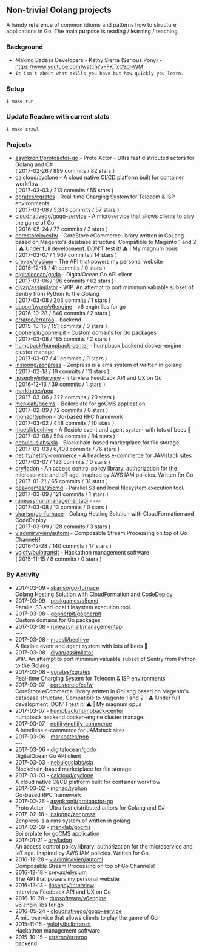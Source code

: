 ## Non-trivial Golang projects

A handy reference of common idioms and patterns how to structure applications in Go.
The main purpose is reading / learning / teaching.

### Background
  - Making Badass Developers - Kathy Sierra (Serious Pony) - https://www.youtube.com/watch?v=FKTxC9pl-WM
  - `It isn’t about what skills you have but how quickly you learn.`

### Setup

    $ make run

### Update Readme with current stats

    $ make crawl

### Projects
<!-- PROJECTS_LIST -->
- [asynkronit/protoactor-go](https://github.com/asynkronit/protoactor-go) - Proto Actor - Ultra fast distributed actors for Golang and C# <br/> ( 2017-02-26 / 889 commits / 82 stars )
- [caicloud/cyclone](https://github.com/caicloud/cyclone) - A cloud native CI/CD platform built for container workflow <br/> ( 2017-03-03 / 213 commits / 55 stars )
- [cgrates/cgrates](https://github.com/cgrates/cgrates) - Real-time Charging System for Telecom & ISP environments <br/> ( 2017-03-08 / 5,343 commits / 57 stars )
- [cloudnativego/gogo-service](https://github.com/cloudnativego/gogo-service) - A microservice that allows clients to play the game of Go <br/> ( 2016-05-24 / 77 commits / 3 stars )
- [corestoreio/csfw](https://github.com/corestoreio/csfw) - CoreStore eCommerce library written in GoLang based on Magento's database structure. Compatible to Magento 1 and 2 | ⚠️ Under full development. DON'T test it! ⚠️ | My magnum opus <br/> ( 2017-03-07 / 1,967 commits / 14 stars )
- [crevax/elysium](https://github.com/crevax/elysium) - The API that powers my personal website <br/> ( 2016-12-18 / 41 commits / 0 stars )
- [digitalocean/godo](https://github.com/digitalocean/godo) - DigitalOcean Go API client <br/> ( 2017-03-06 / 196 commits / 62 stars )
- [diyan/assimilator](https://github.com/diyan/assimilator) - WIP. An attempt to port minimum valuable subset of Sentry from Python to the Golang <br/> ( 2017-03-08 / 203 commits / 1 stars )
- [duosoftware/v6engine](https://github.com/duosoftware/v6engine) - v6 engin libs for go  <br/> ( 2016-10-28 / 846 commits / 2 stars )
- [erraroo/erraroo](https://github.com/erraroo/erraroo) - backend <br/> ( 2015-10-15 / 151 commits / 0 stars )
- [gopherpit/gopherpit](https://github.com/gopherpit/gopherpit) - Custom domains for Go packages <br/> ( 2017-03-08 / 185 commits / 2 stars )
- [humpback/humpback-center](https://github.com/humpback/humpback-center) - humpback backend docker-engine cluster manage. <br/> ( 2017-03-07 / 41 commits / 0 stars )
- [insionng/zenpress](https://github.com/insionng/zenpress) - Zenpress is a cms system of written in golang <br/> ( 2017-02-18 / 19 commits / 111 stars )
- [jjosephy/interview](https://github.com/jjosephy/interview) - Interview Feedback API and UX on Go <br/> ( 2016-12-13 / 39 commits / 1 stars )
- [markbates/pop](https://github.com/markbates/pop) -  ---  <br/> ( 2017-03-06 / 222 commits / 20 stars )
- [menklab/gocms](https://github.com/menklab/gocms) - Boilerplate for goCMS application <br/> ( 2017-02-09 / 72 commits / 0 stars )
- [monzo/typhon](https://github.com/monzo/typhon) - Go-based RPC framework <br/> ( 2017-03-02 / 448 commits / 10 stars )
- [muesli/beehive](https://github.com/muesli/beehive) - A flexible event and agent system with lots of bees 🐝 <br/> ( 2017-03-08 / 594 commits / 84 stars )
- [nebulouslabs/sia](https://github.com/nebulouslabs/sia) - Blockchain-based marketplace for file storage <br/> ( 2017-03-03 / 6,408 commits / 76 stars )
- [netlify/netlify-commerce](https://github.com/netlify/netlify-commerce) - A headless e-commerce for JAMstack sites <br/> ( 2017-03-07 / 123 commits / 0 stars )
- [ory/ladon](https://github.com/ory/ladon) - An access control policy library: authorization for the microservice and IoT age. Inspired by AWS IAM policies. Written for Go. <br/> ( 2017-01-21 / 65 commits / 31 stars )
- [peakgames/s5cmd](https://github.com/peakgames/s5cmd) - Parallel S3 and local filesystem execution tool. <br/> ( 2017-03-09 / 121 commits / 1 stars )
- [runeasymail/managementapi](https://github.com/runeasymail/managementapi) -  ---  <br/> ( 2017-03-08 / 13 commits / 0 stars )
- [skarlso/go-furnace](https://github.com/skarlso/go-furnace) - Golang Hosting Solution with CloudFormation and CodeDeploy <br/> ( 2017-03-09 / 128 commits / 3 stars )
- [vladimirvivien/automi](https://github.com/vladimirvivien/automi) - Composable Stream Processing on top of Go Channels! <br/> ( 2016-12-28 / 140 commits / 17 stars )
- [yolofy/bulbtransit](https://github.com/yolofy/bulbtransit) - Hackathon management software <br/> ( 2015-11-15 / 8 commits / 0 stars )
<!-- /PROJECTS_LIST -->

### By Activity
<!-- ACTIVITY_LIST -->
- 2017-03-09 - [skarlso/go-furnace](https://github.com/skarlso/go-furnace)  <br/> Golang Hosting Solution with CloudFormation and CodeDeploy
- 2017-03-09 - [peakgames/s5cmd](https://github.com/peakgames/s5cmd)  <br/> Parallel S3 and local filesystem execution tool.
- 2017-03-08 - [gopherpit/gopherpit](https://github.com/gopherpit/gopherpit)  <br/> Custom domains for Go packages
- 2017-03-08 - [runeasymail/managementapi](https://github.com/runeasymail/managementapi)  <br/>  --- 
- 2017-03-08 - [muesli/beehive](https://github.com/muesli/beehive)  <br/> A flexible event and agent system with lots of bees 🐝
- 2017-03-08 - [diyan/assimilator](https://github.com/diyan/assimilator)  <br/> WIP. An attempt to port minimum valuable subset of Sentry from Python to the Golang
- 2017-03-08 - [cgrates/cgrates](https://github.com/cgrates/cgrates)  <br/> Real-time Charging System for Telecom & ISP environments
- 2017-03-07 - [corestoreio/csfw](https://github.com/corestoreio/csfw)  <br/> CoreStore eCommerce library written in GoLang based on Magento's database structure. Compatible to Magento 1 and 2 | ⚠️ Under full development. DON'T test it! ⚠️ | My magnum opus
- 2017-03-07 - [humpback/humpback-center](https://github.com/humpback/humpback-center)  <br/> humpback backend docker-engine cluster manage.
- 2017-03-07 - [netlify/netlify-commerce](https://github.com/netlify/netlify-commerce)  <br/> A headless e-commerce for JAMstack sites
- 2017-03-06 - [markbates/pop](https://github.com/markbates/pop)  <br/>  --- 
- 2017-03-06 - [digitalocean/godo](https://github.com/digitalocean/godo)  <br/> DigitalOcean Go API client
- 2017-03-03 - [nebulouslabs/sia](https://github.com/nebulouslabs/sia)  <br/> Blockchain-based marketplace for file storage
- 2017-03-03 - [caicloud/cyclone](https://github.com/caicloud/cyclone)  <br/> A cloud native CI/CD platform built for container workflow
- 2017-03-02 - [monzo/typhon](https://github.com/monzo/typhon)  <br/> Go-based RPC framework
- 2017-02-26 - [asynkronit/protoactor-go](https://github.com/asynkronit/protoactor-go)  <br/> Proto Actor - Ultra fast distributed actors for Golang and C#
- 2017-02-18 - [insionng/zenpress](https://github.com/insionng/zenpress)  <br/> Zenpress is a cms system of written in golang
- 2017-02-09 - [menklab/gocms](https://github.com/menklab/gocms)  <br/> Boilerplate for goCMS application
- 2017-01-21 - [ory/ladon](https://github.com/ory/ladon)  <br/> An access control policy library: authorization for the microservice and IoT age. Inspired by AWS IAM policies. Written for Go.
- 2016-12-28 - [vladimirvivien/automi](https://github.com/vladimirvivien/automi)  <br/> Composable Stream Processing on top of Go Channels!
- 2016-12-18 - [crevax/elysium](https://github.com/crevax/elysium)  <br/> The API that powers my personal website
- 2016-12-13 - [jjosephy/interview](https://github.com/jjosephy/interview)  <br/> Interview Feedback API and UX on Go
- 2016-10-28 - [duosoftware/v6engine](https://github.com/duosoftware/v6engine)  <br/> v6 engin libs for go 
- 2016-05-24 - [cloudnativego/gogo-service](https://github.com/cloudnativego/gogo-service)  <br/> A microservice that allows clients to play the game of Go
- 2015-11-15 - [yolofy/bulbtransit](https://github.com/yolofy/bulbtransit)  <br/> Hackathon management software
- 2015-10-15 - [erraroo/erraroo](https://github.com/erraroo/erraroo)  <br/> backend
<!-- /ACTIVITY_LIST -->